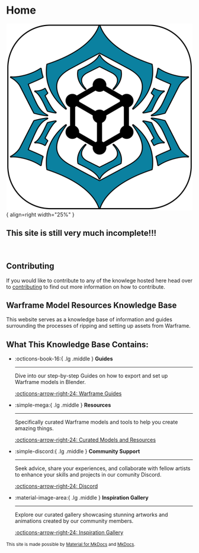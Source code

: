 # Home  
![Icon](assets/icons/new-logo-better.svg){ align=right width="25%" }
<br>

## **This site is still very much incomplete!!!**  
<br>

## Contributing  
If you would like to contribute to any of the knowlege hosted here head over to [contributing](contributing.md) to find out more information on how to contribute.  

## Warframe Model Resources Knowledge Base  
This website serves as a knowledge base of information and guides surrounding the processes of ripping and setting up assets from Warframe. 

## What This Knowledge Base Contains:

<div class="grid cards" markdown>

-   :octicons-book-16:{ .lg .middle } __Guides__

    ---

    Dive into our step-by-step Guides on how to export and set up Warframe models in Blender.

    [:octicons-arrow-right-24: Warframe Guides](wf-guides/index.md)

-   :simple-mega:{ .lg .middle } __Resources__

    ---

    Specifically curated Warframe models and tools to help you create amazing things.

    [:octicons-arrow-right-24: Curated Models and Resources](https://mega.nz/folder/fIUQDQYZ#vRNqurxNdzELIboK214Kxg)

-   :simple-discord:{ .lg .middle } __Community Support__

    ---

    Seek advice, share your experiences, and collaborate with fellow artists to enhance your skills and projects in our comunity Discord.

    [:octicons-arrow-right-24: Discord](https://discord.gg/Jk3xA2T)

-   :material-image-area:{ .lg .middle } __Inspiration Gallery__

    ---

    Explore our curated gallery showcasing stunning artworks and animations created by our community members.

    [:octicons-arrow-right-24: Inspiration Gallery](inspiration-gallery/index.md)

</div>


<!-- ![Awesome Sandwich](https://rotatingsandwiches.com/wp-content/uploads/2023/08/taylor-ham-pork-roll.gif)   -->

<small>This site is made possible by [Material for MkDocs](https://squidfunk.github.io/mkdocs-material/) and [MkDocs](https://www.mkdocs.org).</small>  